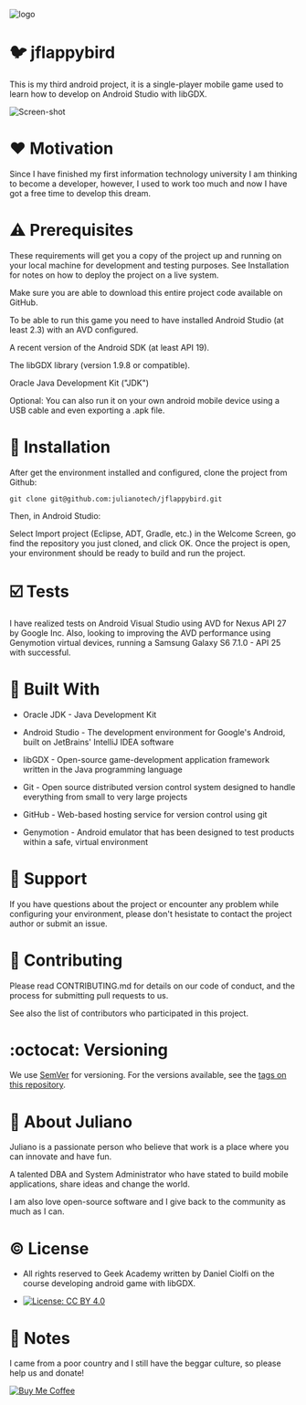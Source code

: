 ![logo](https://github.com/julianotech/JPianoTiles/blob/master/geek-academy.png)

# :bird: jflappybird

This is my third android project, it is a single-player mobile game used to learn how to develop on Android Studio with libGDX.

![Screen-shot](https://github.com/julianotech/jflappybird/blob/master/jflappybird-sample.png)

# ❤️ Motivation

Since I have finished my first information technology university I am thinking to become a developer, however, I used to work too much and now I have got a free time to develop this dream.

# ⚠️ Prerequisites

These requirements will get you a copy of the project up and running on your local machine for development and testing purposes. See Installation for notes on how to deploy the project on a live system.

Make sure you are able to download this entire project code available on GitHub.

To be able to run this game you need to have installed Android Studio (at least 2.3) with an AVD configured. 

A recent version of the Android SDK (at least API 19). 

The libGDX library (version 1.9.8 or compatible).

Oracle Java Development Kit ("JDK")

Optional: You can also run it on your own android mobile device using a USB cable and even exporting a .apk file.

# 💾 Installation

After get the environment installed and configured, clone the project from Github:
```
git clone git@github.com:julianotech/jflappybird.git
```
Then, in Android Studio:

Select Import project (Eclipse, ADT, Gradle, etc.) in the Welcome Screen, go find the repository you just cloned, and click OK.
Once the project is open, your environment should be ready to build and run the project.

# ☑️ Tests

I have realized tests on Android Visual Studio using AVD for Nexus API 27 by Google Inc.
Also, looking to improving the  AVD performance using Genymotion virtual devices, running a Samsung Galaxy S6 7.1.0 - API 25 with successful.

# 🔨 Built With

- Oracle JDK - Java Development Kit

- Android Studio - The development environment for Google's Android, built on JetBrains' IntelliJ IDEA software

- libGDX - Open-source game-development application framework written in the Java programming language

- Git - Open source distributed version control system designed to handle everything from small to very large projects

- GitHub - Web-based hosting service for version control using git

- Genymotion - Android emulator that has been designed to test products within a safe, virtual environment
    
# 🔧 Support

If you have questions about the project or encounter any problem while configuring your environment, please don't hesistate to contact the project author or submit an issue.
    
# 👬 Contributing

Please read CONTRIBUTING.md for details on our code of conduct, and the process for submitting pull requests to us.

See also the list of contributors who participated in this project.
 
# :octocat: Versioning

We use [SemVer](http://semver.org/) for versioning. For the versions available, see the [tags on this repository](https://github.com/julianotech/JPianoTiles/tags).

# 🚶 About Juliano

Juliano is a passionate person who believe that work is a place where you can innovate and have fun.

A talented DBA and System Administrator who have stated to build mobile applications, share ideas and change the world.

I am also love open-source software and I give back to the community as much as I can.

# :copyright: License

- All rights reserved to Geek Academy written by Daniel Ciolfi on the course developing android game with libGDX.

- [![License: CC BY 4.0](https://img.shields.io/badge/License-CC%20BY%204.0-lightgrey.svg)](https://creativecommons.org/licenses/by/4.0/)

# 📄 Notes

I came from a poor country and I still have the beggar culture, so please help us and donate!

[![Buy Me Coffee](https://github.com/julianotech/JPianoTiles/blob/master/coffe.png)](https://www.paypal.me/julianotech)
